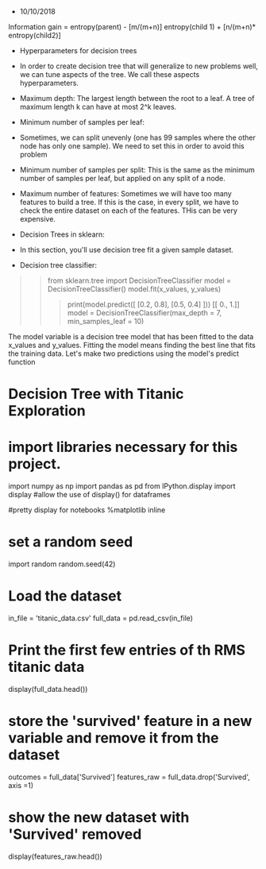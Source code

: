* 10/10/2018

Information gain = entropy(parent) - [m/(m+n)] entropy(child 1) +  [n/(m+n)* entropy(child2)]

* Hyperparameters for decision trees
- In order to create decision tree that will generalize to new problems well, we can tune aspects of the tree. We call these aspects hyperparameters. 

* Maximum depth: The largest length between the root to a leaf. A tree of maximum length k can have at most 2^k leaves.

* Minimum number of samples per leaf:
- Sometimes, we can split unevenly (one has 99 samples where the other node has only one sample). We need to set this in order to avoid this problem

* Minimum number of samples per split:
    This is the same as the minimum number of samples per leaf, but applied on any split of a node.
* Maximum number of features:
    Sometimes we will have too many features to build a tree. If this is the case, in every split, we have to check the entire dataset on each of the features. THis can be very expensive.

* Decision Trees in sklearn:
- In this section, you'll use decision tree fit a given sample dataset.
* Decision tree classifier:

>> from sklearn.tree import DecisionTreeClassifier
>> model = DecisionTreeClassifier()
>> model.fit(x_values, y_values)
>>> print(model.predict([ [0.2, 0.8], [0.5, 0.4] ]))
[[ 0., 1.]]
>>> model = DecisionTreeClassifier(max_depth = 7, min_samples_leaf = 10)

The model variable is a decision tree model that has been fitted to the data x_values and y_values. Fitting the model means finding the best line that fits the training data. Let's make two predictions using the model's predict function

# Decision Tree with Titanic Exploration
# import libraries necessary for this project.

import numpy as np
import pandas as pd
from IPython.display import display #allow the use of display() for dataframes

#pretty display for notebooks
%matplotlib inline

# set a random seed
import random
random.seed(42)

# Load the dataset
in_file = 'titanic_data.csv'
full_data = pd.read_csv(in_file)


# Print the first few entries of th RMS titanic data
display(full_data.head())

# store the 'survived' feature in a new variable and remove it from the dataset
outcomes = full_data['Survived']
features_raw = full_data.drop('Survived', axis =1)

# show the new dataset with 'Survived' removed
display(features_raw.head())

